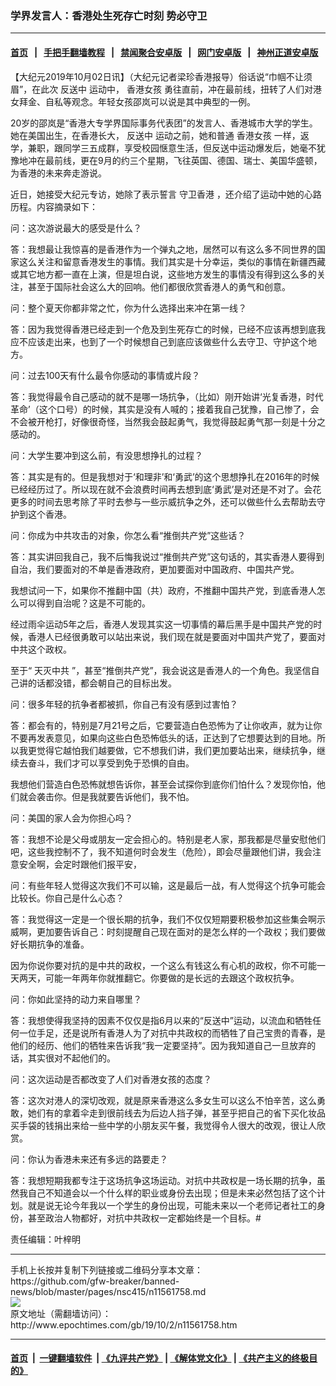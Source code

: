 ### 学界发言人：香港处生死存亡时刻 势必守卫
------------------------

#### [首页](https://github.com/gfw-breaker/banned-news/blob/master/README.md) &nbsp;&nbsp;|&nbsp;&nbsp; [手把手翻墙教程](https://github.com/gfw-breaker/guides/wiki) &nbsp;&nbsp;|&nbsp;&nbsp; [禁闻聚合安卓版](https://github.com/gfw-breaker/bn-android) &nbsp;&nbsp;|&nbsp;&nbsp; [网门安卓版](https://github.com/oGate2/oGate) &nbsp;&nbsp;|&nbsp;&nbsp; [神州正道安卓版](https://github.com/SzzdOgate/update) 



<div><p>
 【大纪元2019年10月02日讯】（大纪元记者梁珍香港报导）俗话说“巾帼不让须眉”，在此次
 <ok href="http://www.epochtimes.com/gb/tag/%E5%8F%8D%E9%80%81%E4%B8%AD.html">
  反送中
 </ok>
 运动中，
 <ok href="http://www.epochtimes.com/gb/tag/%E9%A6%99%E6%B8%AF%E5%A5%B3%E5%AD%A9.html">
  香港女孩
 </ok>
 勇往直前，冲在最前线，扭转了人们对港女拜金、自私等观念。年轻女孩邵岚可以说是其中典型的一例。
</p>
<p>
 20岁的邵岚是“香港大专学界国际事务代表团”的发言人、香港城市大学的学生。她在美国出生，在香港长大，
 <ok href="http://www.epochtimes.com/gb/tag/%E5%8F%8D%E9%80%81%E4%B8%AD.html">
  反送中
 </ok>
 运动之前，她和普通
 <ok href="http://www.epochtimes.com/gb/tag/%E9%A6%99%E6%B8%AF%E5%A5%B3%E5%AD%A9.html">
  香港女孩
 </ok>
 一样，返学，兼职，跟同学三五成群，享受校园惬意生活，但反送中运动爆发后，她毫不犹豫地冲在最前线，更在9月的约三个星期，飞往英国、德国、瑞士、美国华盛顿，为香港的未来奔走游说。
</p>
<p>
 近日，她接受大纪元专访，她除了表示誓言
 <ok href="http://www.epochtimes.com/gb/tag/%E5%AE%88%E5%8D%AB%E9%A6%99%E6%B8%AF.html">
  守卫香港
 </ok>
 ，还介绍了运动中她的心路历程。内容摘录如下：
</p>
<p>
 问：这次游说最大的感受是什么？
</p>
<p>
 答：我想最让我惊喜的是香港作为一个弹丸之地，居然可以有这么多不同世界的国家这么关注和留意香港发生的事情。我们其实是十分幸运，类似的事情在新疆西藏或其它地方都一直在上演，但是坦白说，这些地方发生的事情没有得到这么多的关注，甚至于国际社会这么大的回响。他们都很欣赏香港人的勇气和创意。
</p>
<p>
 问：整个夏天你都非常之忙，你为什么选择出来冲在第一线？
</p>
<p>
 答：因为我觉得香港已经走到一个危及到生死存亡的时候，已经不应该再想到底我应不应该走出来，也到了一个时候想自己到底应该做些什么去守卫、守护这个地方。
</p>
<p>
 问：过去100天有什么最令你感动的事情或片段？
</p>
<p>
 答：我觉得最令自己感动的就不是哪一场抗争，（比如）刚开始讲‘光复香港，时代革命’（这个口号）的时候，其实是没有人喊的；接着我自己犹豫，自己惨了，会不会被开枪打，好像很奇怪，当然我会鼓起勇气，我觉得鼓起勇气那一刻是十分之感动的。
</p>
<p>
 问：大学生要冲到这么前，有没思想挣扎的过程？
</p>
<p>
 答：其实是有的。但是我想对于‘和理非’和‘勇武’的这个思想挣扎在2016年的时候已经经历过了。所以现在就不会浪费时间再去想到底‘勇武’是对还是不对了。会花更多的时间去思考除了平时去参与一些示威抗争之外，还可以做些什么去帮助去守护到这个香港。
</p>
<p>
 问：你成为中共攻击的对象，你怎么看“推倒共产党”这些话？
</p>
<p>
 答：其实讲回我自己，我不后悔我说过“推倒共产党”这句话的，其实香港人要得到自治，我们要面对的不单是香港政府，更加要面对中国政府、中国共产党。
</p>
<p>
 我想试问一下，如果你不推翻中国（共）政府，不推翻中国共产党，到底香港人怎么可以得到自治呢？这是不可能的。
</p>
<p>
 经过雨伞运动5年之后，香港人发现其实这一切事情的幕后黑手是中国共产党的时候，香港人已经很勇敢可以站出来说，我们现在就是要面对中国共产党了，要面对中共这个政权。
</p>
<p>
 至于“
 <ok href="http://www.epochtimes.com/gb/tag/%E5%A4%A9%E7%81%AD%E4%B8%AD%E5%85%B1.html">
  天灭中共
 </ok>
 ”，甚至“推倒共产党”，我会说这是香港人的一个角色。我坚信自己讲的话都没错，都会朝自己的目标出发。
</p>
<p>
 问：很多年轻的抗争者都被抓，你自己有没有感到过害怕？
</p>
<p>
 答：都会有的，特别是7月21号之后，它要营造白色恐怖为了让你收声，就为让你不要再发表意见，如果向这些白色恐怖低头的话，正达到了它想要达到的目地。所以我更觉得它越怕我们越要做，它不想我们讲，我们更加要站出来，继续抗争，继续去奋斗，我们才可以享受到免于恐惧的自由。
</p>
<p>
 我想他们营造白色恐怖就想告诉你，甚至会试探你到底你们怕什么？发现你怕，他们就会袭击你。但是我就要告诉他们，我不怕。
</p>
<p>
 问：美国的家人会为你担心吗？
</p>
<p>
 答：我想不论是父母或朋友一定会担心的。特别是老人家，那我都是尽量安慰他们吧，这些我控制不了，我不知道何时会发生（危险），即会尽量跟他们讲，我会注意安全啊，会定时跟他们报平安，
</p>
<p>
 问：有些年轻人觉得这次我们不可以输，这是最后一战，有人觉得这个抗争可能会比较长。你自己是什么心态？
</p>
<p>
 答：我觉得这一定是一个很长期的抗争，我们不仅仅短期要积极参加这些集会啊示威啊，更加要告诉自己：时刻提醒自己现在面对的是怎么样的一个政权；我们要做好长期抗争的准备。
</p>
<p>
 因为你说你要对抗的是中共的政权，一个这么有钱这么有心机的政权，你不可能一天两天，可能一年两年你就推翻它。你要做的是长远的去跟这个政权抗争。
</p>
<p>
 问：你如此坚持的动力来自哪里？
</p>
<p>
 答：我想使得我坚持的因素不仅仅是指6月以来的“反送中”运动，以流血和牺牲任何一位手足，还是说所有香港人为了对抗中共政权的而牺牲了自己宝贵的青春，是他们的经历、他们的牺牲来告诉我“我一定要坚持”。因为我知道自己一旦放弃的话，其实很对不起他们的。
</p>
<p>
 问：这次运动是否都改变了人们对香港女孩的态度？
</p>
<p>
 答：这次对港人的深切改观，就是原来香港这么多女生可以这么不怕辛苦，这么勇敢，她们有的拿着伞走到很前线去为后边人挡子弹，甚至乎把自己的省下买化妆品买手袋的钱捐出来给一些中学的小朋友买午餐，我觉得令人很大的改观，很让人欣赏。
</p>
<p>
 问：你认为香港未来还有多远的路要走？
</p>
<p>
 答：我想短期我都专注于这场抗争这场运动。对抗中共政权是一场长期的抗争，虽然我自己不知道会以一个什么样的职业或身份去出现；但是未来必然包括了这个计划。就是说无论今年我以一个学生的身份出现，可能未来以一个老师记者社工的身份，甚至政治人物都好，对抗中共政权一定都始终是一个目标。#
</p>
<p>
 责任编辑：叶梓明
</p>
</div>
<hr/>
手机上长按并复制下列链接或二维码分享本文章：<br/>
https://github.com/gfw-breaker/banned-news/blob/master/pages/nsc415/n11561758.md <br/>
<a href='https://github.com/gfw-breaker/banned-news/blob/master/pages/nsc415/n11561758.md'><img src='https://github.com/gfw-breaker/banned-news/blob/master/pages/nsc415/n11561758.md.png'/></a> <br/>
原文地址（需翻墙访问）：http://www.epochtimes.com/gb/19/10/2/n11561758.htm


------------------------
#### [首页](https://github.com/gfw-breaker/banned-news/blob/master/README.md) &nbsp;|&nbsp; [一键翻墙软件](https://github.com/gfw-breaker/nogfw/blob/master/README.md) &nbsp;| [《九评共产党》](https://github.com/gfw-breaker/9ping.md/blob/master/README.md#九评之一评共产党是什么) | [《解体党文化》](https://github.com/gfw-breaker/jtdwh.md/blob/master/README.md) | [《共产主义的终极目的》](https://github.com/gfw-breaker/gczydzjmd.md/blob/master/README.md)


<img src='http://gfw-breaker.win/banned-news/pages/nsc415/n11561758.md' width='0px' height='0px'/>